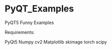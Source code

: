 # PyQT_Examples
PyQT5 Funny Examples

Requirements:

PyQt5
Numpy
cv2
Matplotlib
skimage
torch
scipy
